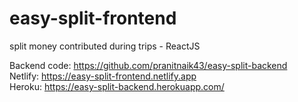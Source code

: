 # easy-split-frontend
split money contributed during trips - ReactJS

Backend code: https://github.com/pranitnaik43/easy-split-backend  \
Netlify: https://easy-split-frontend.netlify.app  \
Heroku: https://easy-split-backend.herokuapp.com/
